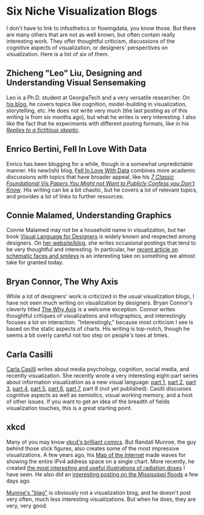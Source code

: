 # Six Niche Visualization Blogs

I don't have to link to infosthetics or flowingdata, you know those. But there are many others that are not as well known, but often contain really interesting work. They offer thoughtful criticism, discussions of the cognitive aspects of visualization, or designers' perspectives on visualization. Here is a list of six of them.

## Zhicheng "Leo" Liu, Designing and Understanding Visual Sensemaking

Leo is a Ph.D. student at GeorgiaTech and a very versatile researcher. On <a href="http://www.zcliu.org/blog" target="_blank">his blog</a>, he covers topics like cognition, model-building in visualization, storytelling, etc. He does not write very much (the last posting as of this writing is from six months ago), but what he writes is very interesting. I also like the fact that he experiments with different posting formats, like in his <em><a href="http://www.zcliu.org/archives/replies-to-a-fictitious-skeptic">Replies to a fictitious skeptic</a></em>.

## Enrico Bertini, Fell In Love With Data

Enrico has been blogging for a while, though in a somewhat unpredictable manner. His new(ish) blog, <a href="http://fellinlovewithdata.com/" target="_blank">Fell In Love With Data</a> combines more academic discussions with topics that have broader appeal, like his <em><a href="http://fellinlovewithdata.com/guides/7-classic-foundational-vis-papers" target="_blank">7 Classic Foundational Vis Papers You Might not Want to Publicly Confess you Don’t Know</a></em>. His writing can be a bit chaotic, but he covers a lot of relevant topics, and provides a lot of links to further resources.

## Connie Malamed, Understanding Graphics

Connie Malamed may not be a household name in visualization, but her book <a href="http://understandinggraphics.com/visual-language-for-designers/" target="_blank">Visual Language for Designers</a> is widely known and respected among designers. On <a href="http://understandinggraphics.com/" target="_blank">her website/blog</a>, she writes occasional postings that tend to be very thoughtful and interesting. In particular, her <a href="http://understandinggraphics.com/brainy/understanding-schematic-faces/" target="_blank">recent article on schematic faces and smileys</a> is an interesting take on something we almost take for granted today.

## Bryan Connor, The Why Axis

While a lot of designers' work is criticized in the usual visualization blogs, I have not seen much writing on visualization by designers. Bryan Connor's cleverly titled <a href="http://thewhyaxis.info/" target="_blank">The Why Axis</a> is a welcome exception. Connor writes thoughtful critiques of visualizations and infographics, and interestingly focuses a lot on interaction. "Interestingly," because most criticism I see is based on the static aspects of charts. His writing is top-notch, though he seems a bit overly careful not too step on people's toes at times.

## Carla Casilli

<a href="http://carlacasilli.posterous.com/" target="_blank">Carla Casilli</a> writes about media psychology, cognition, social media, and recently visualization. She recently wrote a very interesting eight-part series about information visualization as a new visual language: <a href="http://carlacasilli.posterous.com/a-new-visual-language-part-1" target="_blank">part 1</a>, <a href="http://carlacasilli.posterous.com/a-new-visual-language-part-2" target="_blank">part 2</a>, <a href="http://carlacasilli.posterous.com/a-new-visual-language-part-3" target="_blank">part 3</a>, <a href="http://carlacasilli.posterous.com/a-new-visual-language-part-4" target="_blank">part 4</a>, <a href="http://carlacasilli.posterous.com/information-visualization-a-new-visual-langua" target="_blank">part 5</a>, <a href="http://carlacasilli.posterous.com/information-visualization-a-new-visual-langua-0" target="_blank">part 6</a>, <a href="http://carlacasilli.posterous.com/information-visualization-a-new-visual-langua-2" target="_blank">part 7</a>, part 8 (not yet published). Casilli discusses cognitive aspects as well as semiotics, visual working memory, and a host of other issues. If you want to get an idea of the breadth of fields visualization touches, this is a great starting point.

## xkcd

Many of you may know <a href="http://xkcd.com/" target="_blank">xkcd's brilliant comics</a>. But Randall Munroe, the guy behind those stick figures, also creates some of the most impressive visualizations. A few years ago, his <a href="http://xkcd.com/195/" target="_blank">Map of the Internet</a> made waves for showing the entire IPv4 address space on a single chart. More recently, he created <a href="http://blog.xkcd.com/2011/03/19/radiation-chart/" target="_blank">the most interesting and useful illustrations of radiation doses</a> I have seen. He also did an <a href="http://blog.xkcd.com/2011/05/08/michael-bays-scenario/" target="_blank">interesting posting on the Mississippi floods</a> a few days ago.

<a href="http://blag.xkcd.com/" target="_blank">Munroe's "blag"</a> is obviously not a visualization blog, and he doesn't post very often, much less interesting visualizations. But when he does, they are very, very good.

